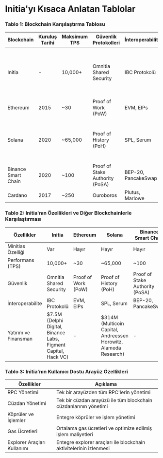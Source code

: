 # Initia'yı Kısaca Anlatan Tablolar

### Tablo 1: Blockchain Karşılaştırma Tablosu

| Blockchain     | Kuruluş Tarihi | Maksimum TPS | Güvenlik Protokolleri | İnteroperabilite | Yatırım ve Finansman |
|----------------|----------------|--------------|-----------------------|------------------|-----------------------|
| Initia         | -              | 10,000+      | Omnitia Shared Security | IBC Protokolü     | $7.5M (Delphi Digital, Binance Labs, Figment Capital, Hack VC) |
| Ethereum       | 2015           | ~30          | Proof of Work (PoW)    | EVM, EIPs        | -                     |
| Solana         | 2020           | ~65,000      | Proof of History (PoH) | SPL, Serum       | $314M (Multicoin Capital, Andreessen Horowitz, Alameda Research) |
| Binance Smart Chain | 2020      | ~100         | Proof of Stake Authority (PoSA) | BEP-20, PancakeSwap | -               |
| Cardano        | 2017           | ~250         | Ouroboros             | Plutus, Marlowe   | -                     |

### Tablo 2: Initia'nın Özellikleri ve Diğer Blockchainlerle Karşılaştırması

| Özellikler     | Initia                     | Ethereum                 | Solana                   | Binance Smart Chain     | Cardano                 |
|----------------|----------------------------|--------------------------|--------------------------|--------------------------|-------------------------|
| Minitias Özelliği | Var                        | Hayır                     | Hayır                      | Hayır                       | Hayır                      |
| Performans (TPS) | 10,000+                    | ~30                        | ~65,000                    | ~100                        | ~250                       |
| Güvenlik       | Omnitia Shared Security    | Proof of Work (PoW)       | Proof of History (PoH)    | Proof of Stake Authority (PoSA) | Ouroboros                |
| İnteroperabilite | IBC Protokolü              | EVM, EIPs                  | SPL, Serum                | BEP-20, PancakeSwap       | Plutus, Marlowe           |
| Yatırım ve Finansman | $7.5M (Delphi Digital, Binance Labs, Figment Capital, Hack VC) | -                     | $314M (Multicoin Capital, Andreessen Horowitz, Alameda Research) | -                        | -                         |

### Tablo 3: Initia'nın Kullanıcı Dostu Arayüz Özellikleri

| Özellikler            | Açıklama |
|-----------------------|----------|
| RPC Yönetimi          | Tek bir arayüzden tüm RPC'lerin yönetimi |
| Cüzdan Yönetimi       | Tek bir cüzdan arayüzü ile tüm blockchain cüzdanlarının yönetimi |
| Köprüler ve İşlemler  | Entegre köprüler ve işlem yönetimi |
| Gas Ücretleri         | Ortalama gas ücretleri ve optimize edilmiş işlem maliyetleri |
| Explorer Araçları Kullanımı | Entegre explorer araçları ile blockchain aktivitelerinin izlenmesi |
